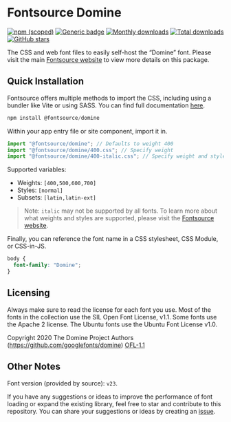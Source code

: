 # Fontsource Domine

[![npm (scoped)](https://img.shields.io/npm/v/@fontsource/domine?color=brightgreen)](https://www.npmjs.com/package/@fontsource/domine) [![Generic badge](https://img.shields.io/badge/fontsource-passing-brightgreen)](https://github.com/fontsource/fontsource) [![Monthly downloads](https://badgen.net/npm/dm/@fontsource/domine)](https://github.com/fontsource/fontsource) [![Total downloads](https://badgen.net/npm/dt/@fontsource/domine)](https://github.com/fontsource/fontsource) [![GitHub stars](https://img.shields.io/github/stars/fontsource/fontsource.svg?style=social&label=Star)](https://github.com/fontsource/fontsource/stargazers)

The CSS and web font files to easily self-host the “Domine” font. Please visit the main [Fontsource website](https://fontsource.org/fonts/domine) to view more details on this package.

## Quick Installation

Fontsource offers multiple methods to import the CSS, including using a bundler like Vite or using SASS. You can find full documentation [here](https://fontsource.org/docs/getting-started/introduction).

```javascript
npm install @fontsource/domine
```

Within your app entry file or site component, import it in.

```javascript
import "@fontsource/domine"; // Defaults to weight 400
import "@fontsource/domine/400.css"; // Specify weight
import "@fontsource/domine/400-italic.css"; // Specify weight and style
```

Supported variables:
- Weights: `[400,500,600,700]`
- Styles: `[normal]`
- Subsets: `[latin,latin-ext]`

> Note: `italic` may not be supported by all fonts. To learn more about what weights and styles are supported, please visit the [Fontsource website](https://fontsource.org/fonts/domine).

Finally, you can reference the font name in a CSS stylesheet, CSS Module, or CSS-in-JS.

```css
body {
  font-family: "Domine";
}
```

## Licensing
Always make sure to read the license for each font you use. Most of the fonts in the collection use the SIL Open Font License, v1.1. Some fonts use the Apache 2 license. The Ubuntu fonts use the Ubuntu Font License v1.0.

Copyright 2020 The Domine Project Authors (https://github.com/googlefonts/domine)
[OFL-1.1](https://openfontlicense.org)

## Other Notes
Font version (provided by source): `v23`.

If you have any suggestions or ideas to improve the performance of font loading or expand the existing library, feel free to star and contribute to this repository. You can share your suggestions or ideas by creating an [issue](https://github.com/fontsource/fontsource/issues).